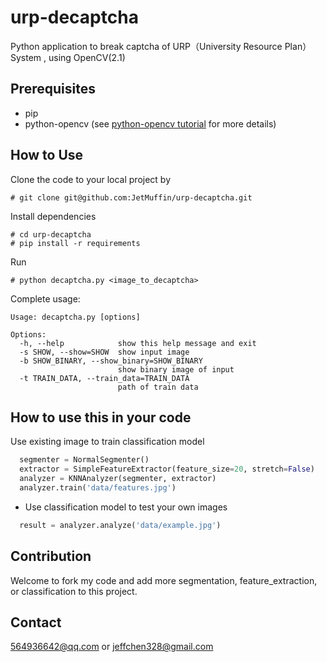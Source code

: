 # urp-decaptcha
Python application to break captcha of URP（University Resource Plan）System , using OpenCV(2.1)

## Prerequisites

* pip
* python-opencv (see [python-opencv tutorial](http://opencv-python-tutroals.readthedocs.io/en/latest/py_tutorials/py_tutorials.html) for more details)

## How to Use

Clone the code to your local project by 
```
# git clone git@github.com:JetMuffin/urp-decaptcha.git
```

Install dependencies

```
# cd urp-decaptcha
# pip install -r requirements
```

Run

```
# python decaptcha.py <image_to_decaptcha>
```

Complete usage:

```
Usage: decaptcha.py [options]

Options:
  -h, --help            show this help message and exit
  -s SHOW, --show=SHOW  show input image
  -b SHOW_BINARY, --show_binary=SHOW_BINARY
                        show binary image of input
  -t TRAIN_DATA, --train_data=TRAIN_DATA
                        path of train data

```

## How to use this in your code

Use existing image to train classification model  

```python
  segmenter = NormalSegmenter()
  extractor = SimpleFeatureExtractor(feature_size=20, stretch=False)
  analyzer = KNNAnalyzer(segmenter, extractor)
  analyzer.train('data/features.jpg')
```

* Use classification model to test your own images
```python
  result = analyzer.analyze('data/example.jpg')
```

## Contribution
Welcome to fork my code and add more segmentation, feature_extraction, or classification to this project.

## Contact
<564936642@qq.com> or <jeffchen328@gmail.com>
